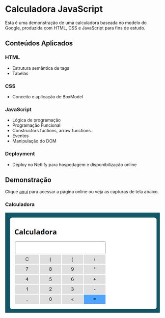 # Calculadora JavaScript

Esta é uma demonstração de uma calculadora baseada no modelo do Google, produzida com HTML, CSS e JavaScript para fins de estudo.

## Conteúdos Aplicados

### HTML

- Estrutura semântica de tags
- Tabelas

### CSS

- Conceito e aplicação de BoxModel

### JavaScript

- Lógica de programação
- Programação Funcional
- Constructors fuctions, arrow functions.
- Eventos
- Manipulação do DOM

### Deployment

- Deploy no Netlify para hospedagem e disponibilização online

## Demonstração

Clique [aqui](https://calc-js-rafgpereira.netlify.app) para acessar a página online ou veja as capturas de tela abaixo.

### Calculadora

![Calculadora](assets/img/calculadora.png)

